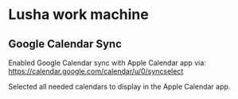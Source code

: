 # Lusha work machine

## Google Calendar Sync

Enabled Google Calendar sync with Apple Calendar app via:
https://calendar.google.com/calendar/u/0/syncselect

Selected all needed calendars to display in the Apple Calendar app.
